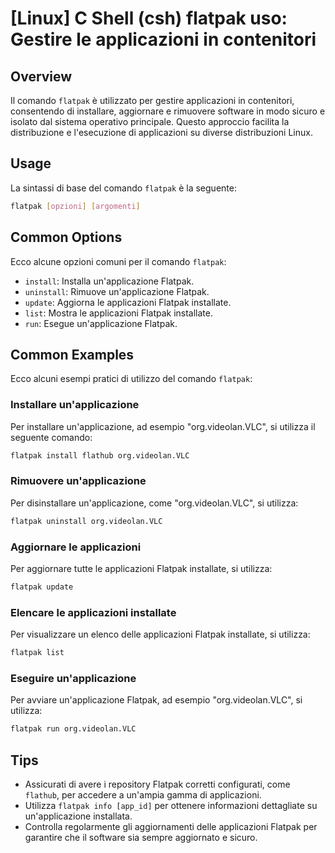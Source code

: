 # [Linux] C Shell (csh) flatpak uso: Gestire le applicazioni in contenitori

## Overview
Il comando `flatpak` è utilizzato per gestire applicazioni in contenitori, consentendo di installare, aggiornare e rimuovere software in modo sicuro e isolato dal sistema operativo principale. Questo approccio facilita la distribuzione e l'esecuzione di applicazioni su diverse distribuzioni Linux.

## Usage
La sintassi di base del comando `flatpak` è la seguente:

```bash
flatpak [opzioni] [argomenti]
```

## Common Options
Ecco alcune opzioni comuni per il comando `flatpak`:

- `install`: Installa un'applicazione Flatpak.
- `uninstall`: Rimuove un'applicazione Flatpak.
- `update`: Aggiorna le applicazioni Flatpak installate.
- `list`: Mostra le applicazioni Flatpak installate.
- `run`: Esegue un'applicazione Flatpak.

## Common Examples
Ecco alcuni esempi pratici di utilizzo del comando `flatpak`:

### Installare un'applicazione
Per installare un'applicazione, ad esempio "org.videolan.VLC", si utilizza il seguente comando:

```bash
flatpak install flathub org.videolan.VLC
```

### Rimuovere un'applicazione
Per disinstallare un'applicazione, come "org.videolan.VLC", si utilizza:

```bash
flatpak uninstall org.videolan.VLC
```

### Aggiornare le applicazioni
Per aggiornare tutte le applicazioni Flatpak installate, si utilizza:

```bash
flatpak update
```

### Elencare le applicazioni installate
Per visualizzare un elenco delle applicazioni Flatpak installate, si utilizza:

```bash
flatpak list
```

### Eseguire un'applicazione
Per avviare un'applicazione Flatpak, ad esempio "org.videolan.VLC", si utilizza:

```bash
flatpak run org.videolan.VLC
```

## Tips
- Assicurati di avere i repository Flatpak corretti configurati, come `flathub`, per accedere a un'ampia gamma di applicazioni.
- Utilizza `flatpak info [app_id]` per ottenere informazioni dettagliate su un'applicazione installata.
- Controlla regolarmente gli aggiornamenti delle applicazioni Flatpak per garantire che il software sia sempre aggiornato e sicuro.